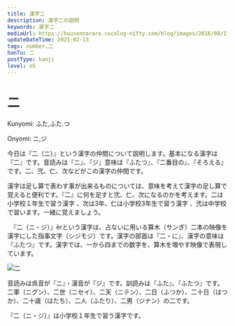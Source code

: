 ```yaml
---
title: 漢字二
description: 漢字二の説明
keywords: 漢字二
mediaUrl: https://huusennarare.cocolog-nifty.com/blog/images/2016/08/11/photo_12.jpg
updateDateTime: 2021-02-13
tags: number,二
hanTu: 二
postType: kanji
level: n5
---
```


# 二

Kunyomi: ふた,ふた.つ

Onyomi: ニ,ジ

今日は『二（ニ）』という漢字の仲間について説明します。基本になる漢字は『二』です。音読みは『ニ』、『ジ』意味は『ふたつ』、『二番目の』、『そろえる』です。二、弐、仁、次などがこの漢字の仲間です。

漢字は足し算で表わす事が出来るものについては、意味を考えて漢字の足し算で覚えると便利です。『二』に何を足すと弐、仁、次になるのかを考えます。二は小学校１年生で習う漢字 、次は3年、仁は小学校3年生で習う漢字 、弐は中学校で習います。一緒に覚えましょう。

　『二（ニ・ジ）』èrという漢字は、占ないに用いる算木（サンぎ）二本の映像を漢字にした指事文字（シジモジ）です。漢字の部首は『二・に』、漢字の意味は『ふたつ』です。漢字では、一から四までの数字を、算木を増やす映像で表現しています。

![二](https://huusennarare.cocolog-nifty.com/blog/images/2016/08/11/photo_12.jpg "二")

音読みは呉音が『ニ』・漢音が『ジ』です。訓読みは『ふた』、『ふたつ』です。二軍（ニグン）、二世（ニセイ）、二天（ニテン）、二日（ふつか）、二十日（はつか）、二十歳（はたち）、二人（ふたり）、二男（ジナン）の二です。

『二（ニ・ジ）』は小学校１年生で習う漢字です。